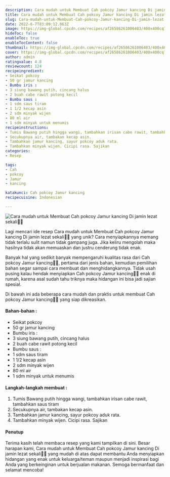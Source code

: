 ```yaml
---
description: Cara mudah untuk Membuat Cah pokcoy Jamur kancing Di jamin lezat sekali"
title: Cara mudah untuk Membuat Cah pokcoy Jamur kancing Di jamin lezat sekali
slug: Cara-mudah-untuk-Membuat-Cah-pokcoy-Jamur-kancing-Di-jamin-lezat-sekali
date: 2022-6-7T03:09:12.063Z
image: https://img-global.cpcdn.com/recipes/af26586261006403/400x400cq70/photo.jpg
hideToc: false
enableToc: true
enableTocContent: false
thumbnail: https://img-global.cpcdn.com/recipes/af26586261006403/400x400cq70/photo.jpg
cover: https://img-global.cpcdn.com/recipes/af26586261006403/400x400cq70/photo.jpg
author: admin
ratingvalue: 4.8
reviewcount: 124
recipeingredient:
- Seikat pokcoy
- 50 gr jamur kancing
- Bumbu iris :
- 3 siung bawang putih, cincang halus
- 2 buah cabe rawit potong kecil
- Bumbu saus :
- 1 sdm saus tiram
- 1 1/2 kecap asin
- 2 sdm minyak wijen
- 80 ml air
- 1 sdm minyak untuk menumis
recipeinstructions:
- Tumis Bawang putih hingga wangi, tambahkan irisan cabe rawit, tambahkan saus tiram
- Secukupnya air, tambakan kecap asin.
- Tambahkan jamur kancing, sayur pokcoy aduk rata.
- Tambahkan minyak wijen. Cicipi rasa. Sajikan
categories:
- Resep

tags:
- Cah
- pokcoy
- Jamur
- kancing

katakunci: Cah pokcoy Jamur kancing
recipecuisine: Indonesian

---
```


![Cara mudah untuk Membuat Cah pokcoy Jamur kancing Di jamin lezat sekali👩‍🍳](https://img-global.cpcdn.com/recipes/af26586261006403/400x400cq70/photo.jpg)

Lagi mencari ide resep Cara mudah untuk Membuat Cah pokcoy Jamur kancing Di jamin lezat sekali👩‍🍳 yang unik? Cara menyiapkannya memang tidak terlalu sulit namun tidak gampang juga. Jika keliru mengolah maka hasilnya tidak akan memuaskan dan justru cenderung tidak enak.

Banyak hal yang sedikit banyak mempengaruhi kualitas rasa dari Cah pokcoy Jamur kancing👩‍🍳, pertama dari jenis bahan, kemudian pemilihan bahan segar sampai cara membuat dan menghidangkannya. Tidak usah pusing kalau hendak menyiapkan Cah pokcoy Jamur kancing👩‍🍳 enak di rumah, karena asal sudah tahu triknya maka hidangan ini bisa jadi sajian spesial.

Di bawah ini ada beberapa cara mudah dan praktis untuk membuat Cah pokcoy Jamur kancing👩‍🍳 yang siap dikreasikan.

<!--inarticleads1-->

#### Bahan-bahan :

- Seikat pokcoy
- 50 gr jamur kancing
- Bumbu iris :
- 3 siung bawang putih, cincang halus
- 2 buah cabe rawit potong kecil
- Bumbu saus :
- 1 sdm saus tiram
- 1 1/2 kecap asin
- 2 sdm minyak wijen
- 80 ml air
- 1 sdm minyak untuk menumis

<!--inarticleads2-->

#### Langkah-langkah membuat :

1. Tumis Bawang putih hingga wangi, tambahkan irisan cabe rawit, tambahkan saus tiram
1. Secukupnya air, tambakan kecap asin.
1. Tambahkan jamur kancing, sayur pokcoy aduk rata.
1. Tambahkan minyak wijen. Cicipi rasa. Sajikan

#### Penutup

Terima kasih telah membaca resep yang kami tampilkan di sini. Besar harapan kami, Cara mudah untuk Membuat Cah pokcoy Jamur kancing Di jamin lezat sekali👩‍🍳 yang mudah di atas dapat membantu Anda menyiapkan hidangan yang enak untuk keluarga/teman maupun menjadi inspirasi bagi Anda yang berkeinginan untuk berjualan makanan. Semoga bermanfaat dan selamat mencoba!